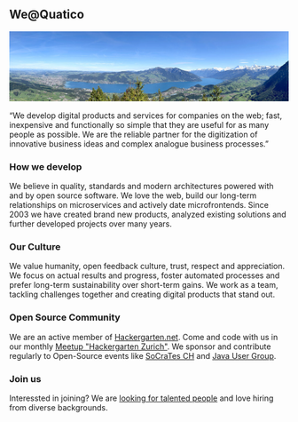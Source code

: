 ## We@Quatico 

![alt text](https://raw.githubusercontent.com/quatico-solutions/.github/main/profile/pano.jpg "Quatico Panorama")


“We develop digital products and services for companies on the web; fast, inexpensive and functionally so simple that they are useful for as many people as possible. We are the reliable partner for the digitization of innovative business ideas and complex analogue business processes.”

### How we develop
We believe in quality, standards and modern architectures powered with and by open source software. We love the web, build our long-term relationships on microservices and actively date microfrontends. Since 2003 we have created brand new products, analyzed existing solutions and further developed projects over many years.

### Our Culture
We value humanity, open feedback culture, trust, respect and appreciation. We focus on actual results and progress, foster automated processes and prefer long-term sustainability over short-term gains. We work as a team, tackling challenges together and creating digital products that stand out.

### Open Source Community
We are an active member of [Hackergarten.net](https://www.hackergarten.net/). Come and code with us in our monthly [Meetup "Hackergarten Zurich"](https://www.meetup.com/hackergarten-zurich). We sponsor and contribute regularly to Open-Source events like [SoCraTes CH](https://socrates-ch.org/) and [Java User Group](https://www.jug.ch/).

### Join us
Interessted in joining? We are [looking for talented people](https://www.quatico.com) and love hiring from diverse backgrounds.
